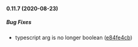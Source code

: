 #### 0.11.7 (2020-08-23)

##### Bug Fixes

*  typescript arg is no longer boolean ([e84fe4cb](https://github.com/IgorSzyporyn/plop-scaffold/commit/e84fe4cb89242cb6d2010dba750e63654023d441))

